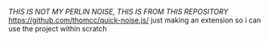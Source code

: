*THIS IS NOT MY PERLIN NOISE, THIS IS FROM THIS REPOSITORY*
https://github.com/thomcc/quick-noise.js/
just making an extension so i can use the project within scratch
